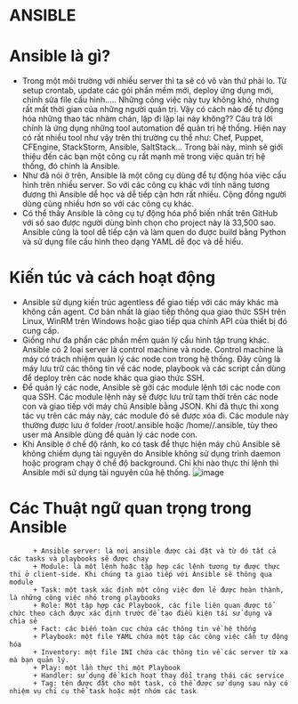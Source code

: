 # ANSIBLE
# Ansible là gì?
  - Trong một môi trường với nhiều server thì ta sẽ có vô vàn thứ phải lo. Từ setup crontab, update các gói phần mềm mới, deploy ứng dụng mới, chỉnh sửa file cấu hình..... Những công việc này tuy không khó, nhưng rất mất thời gian của những người quản trị. Vậy có cách nào để tự động hóa những thao tác nhàm chán, lặp đi lặp lại này không??
Câu trả lời chính là ứng dụng những tool automation để quản trị hệ thống. Hiện nay có rất nhiều tool như vậy trên thị trường cụ thể như: Chef, Puppet, CFEngine, StackStorm, Ansible, SaltStack… Trong bài này, mình sẽ giới thiệu đến các bạn một công cụ rất mạnh mẽ trong việc quản trị hệ thống, đó chính là Ansible.
  - Như đã nói ở trên, Ansible là một công cụ dùng để tự động hóa việc cấu hình trên nhiều server. So với các công cụ khác với tính năng tương đương thì Ansible dễ học và dễ tiếp cận hơn rất nhiều. Cộng đồng người dùng cũng nhiều hơn so với các công cụ khác.
  - Có thể thấy Ansible là công cụ tự động hóa phổ biến nhất trên GitHub với số sao được người dùng bình chọn cho project này là 33,500 sao. Ansible cũng là tool dễ tiếp cận và làm quen do được build bằng Python và sử dụng file cấu hình theo dạng YAML dễ đọc và dễ hiểu.
# Kiến túc và cách hoạt động
  - Ansible sử dụng kiến trúc agentless để giao tiếp với các máy khác mà không cần agent. Cơ bản nhất là giao tiếp thông qua giao thức SSH trên Linux, WinRM trên Windows hoặc giao tiếp qua chính API của thiết bị đó cung cấp.
  - Giống như đa phần các phần mềm quản lý cấu hình tập trung khác. Ansible có 2 loại server là control machine và node. Control machine là máy có trách nhiệm quản lý các node con trong hệ thống. Đây cũng là máy lưu trữ các thông tin về các node, playbook và các script cần dùng để deploy trên các node khác qua giao thức SSH.
  - Để quản lý các node, Ansible sẽ gởi các module lệnh tới các node con qua SSH. Các module lệnh này sẽ được lưu trữ tạm thời trên các node con và giao tiếp với máy chủ Ansible bằng JSON. Khi đã thực thi xong tác vụ trên các máy này, các module đó sẽ được xóa đi. Các module này thường được lưu ở folder /root/.ansible hoặc /home/<user>/.ansible, tùy theo user mà Ansible dùng để quản lý các node con.
  - Khi Ansible ở chế độ rảnh, ko có task để thực hiện máy chủ Ansible sẽ không chiếm dụng tài nguyên do Ansible không sử dụng trình daemon hoặc program chạy ở chế độ background. Chỉ khi nào thực thi lệnh thì Ansible mới sử dụng tài nguyên của hệ thống.
  ![image](https://user-images.githubusercontent.com/80019984/123049465-c6439e80-d429-11eb-9a94-6c31d8390ee0.png)

# Các Thuật ngữ quan trọng trong Ansible
          + Ansible server: là nơi ansible được cài đặt và từ đó tất cả các tasks và playbooks sẽ được chạy
          + Module: là một lệnh hoặc tập hợp các lệnh tương tự được thực thi ở client-side. Khi chúng ta giao tiếp với Ansible sẽ thông qua module
          + Task: một task xác định một công việc đơn lẻ được hoàn thành, là những công việc nhỏ trong playbooks
          + Role: Một tập hợp các Playbook, các file liên quan được tổ chức theo cách được xác định trước để tạo điều kiện tái sử dụng và chia sẻ
          + Fact: các biến toàn cục chứa các thông tin về hệ thống
          + Playbook: một file YAML chứa một tập các công việc cần tự động hóa
          + Inventory: một file INI chứa các thông tin về các server từ xa mà bạn quản lý.
          + Play: một lần thực thi một Playbook
          + Handler: sử dụng để kích hoạt thay đổi trạng thái các service
          + Tag: tên được đặt cho một task, có thể được sử dụng sau này có nhiệm vụ chỉ cụ thể task hoặc một nhóm các task

